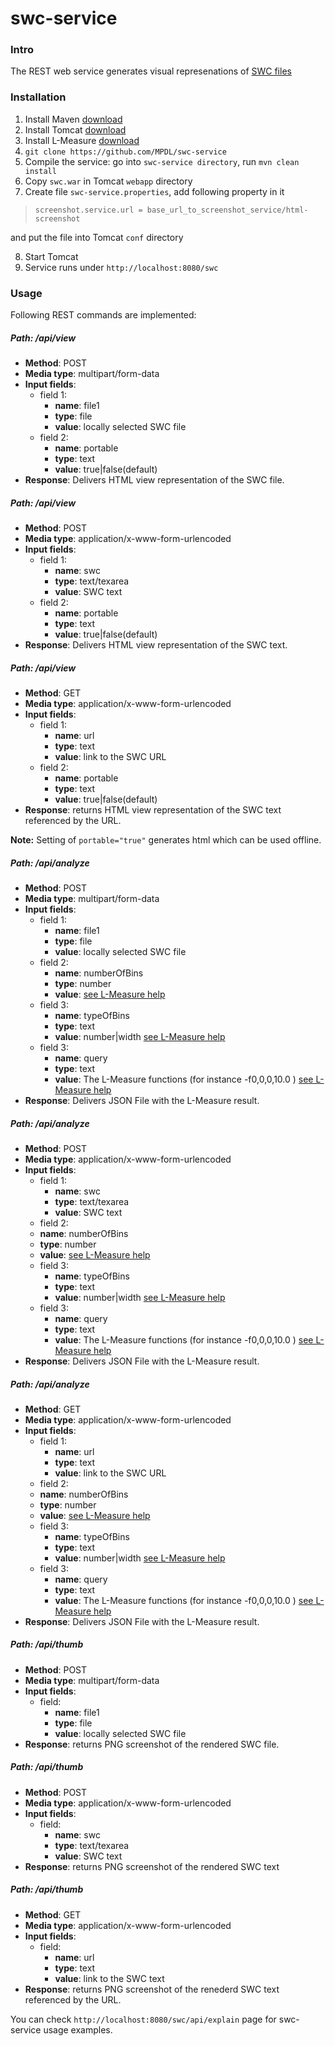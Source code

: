 swc-service
===========

### Intro
The REST web service generates visual represenations of [SWC files](http://research.mssm.edu/cnic/swc.html)    


### Installation

1. Install Maven [download](http://maven.apache.org/download.cgi)
2. Install Tomcat [download](http://maven.apache.org/download.cgi)
3. Install L-Measure [download](http://cng.gmu.edu/Lm/)
4. `git clone https://github.com/MPDL/swc-service`
5. Compile the service: go into `swc-service directory`, run `mvn clean install`
6. Copy `swc.war` in Tomcat `webapp` directory
7. Create file `swc-service.properties`, add following property in it

> `screenshot.service.url = base_url_to_screenshot_service/html-screenshot`

 and put the file into Tomcat `conf` directory

8. Start Tomcat
9. Service runs under `http://localhost:8080/swc`

### Usage

Following REST commands are implemented:

##### **Path**: /api/view
- **Method**: POST
- **Media type**: multipart/form-data
- **Input fields**: 
  - field 1:
    - **name**: file1
    - **type**: file
    - **value**: locally selected SWC file
  - field 2:
    - **name**: portable
    - **type**: text
    - **value**: true|false(default)
- **Response**:
Delivers HTML view representation of the SWC file. 
 
##### **Path**: /api/view
- **Method**: POST
- **Media type**: application/x-www-form-urlencoded
- **Input fields**: 
  - field 1:
    - **name**: swc
    - **type**: text/texarea
    - **value**: SWC text
  - field 2:
    - **name**: portable
    - **type**: text
    - **value**: true|false(default)
- **Response**:
Delivers HTML view representation of the SWC text. 

##### **Path**: /api/view
- **Method**: GET
- **Media type**: application/x-www-form-urlencoded
- **Input fields**: 
  - field 1:
    - **name**: url
    - **type**: text
    - **value**: link to the SWC URL
  - field 2:
    - **name**: portable
    - **type**: text
    - **value**: true|false(default)
- **Response**:
returns HTML view representation of the SWC text referenced by the URL. 

**Note:** Setting of `portable="true"` generates html which can be used offline.

##### **Path**: /api/analyze
- **Method**: POST
- **Media type**: multipart/form-data
- **Input fields**: 
  - field 1:
    - **name**: file1
    - **type**: file
    - **value**: locally selected SWC file
  - field 2:
    - **name**: numberOfBins
    - **type**: number
    - **value**: [see L-Measure help](http://cng.gmu.edu/Lm/help/index.htm)
  - field 3:
    - **name**: typeOfBins
    - **type**: text
    - **value**: number|width [see L-Measure help](http://cng.gmu.edu/Lm/help/index.htm)
  - field 3:
    - **name**: query
    - **type**: text
    - **value**: The L-Measure functions (for instance -f0,0,0,10.0 ) [see L-Measure help](http://cng.gmu.edu/Lm/help/index.htm)
- **Response**:
Delivers JSON File with the L-Measure result. 
 
##### **Path**: /api/analyze
- **Method**: POST
- **Media type**: application/x-www-form-urlencoded
- **Input fields**: 
  - field 1:
    - **name**: swc
    - **type**: text/texarea
    - **value**: SWC text
   - field 2:
    - **name**: numberOfBins
    - **type**: number
    - **value**: [see L-Measure help](http://cng.gmu.edu/Lm/help/index.htm)
  - field 3:
    - **name**: typeOfBins
    - **type**: text
    - **value**: number|width [see L-Measure help](http://cng.gmu.edu/Lm/help/index.htm)
  - field 3:
    - **name**: query
    - **type**: text
    - **value**: The L-Measure functions (for instance -f0,0,0,10.0 ) [see L-Measure help](http://cng.gmu.edu/Lm/help/index.htm)
- **Response**:
Delivers JSON File with the L-Measure result. 

##### **Path**: /api/analyze
- **Method**: GET
- **Media type**: application/x-www-form-urlencoded
- **Input fields**: 
  - field 1:
    - **name**: url
    - **type**: text
    - **value**: link to the SWC URL
   - field 2:
    - **name**: numberOfBins
    - **type**: number
    - **value**: [see L-Measure help](http://cng.gmu.edu/Lm/help/index.htm)
  - field 3:
    - **name**: typeOfBins
    - **type**: text
    - **value**: number|width [see L-Measure help](http://cng.gmu.edu/Lm/help/index.htm)
  - field 3:
    - **name**: query
    - **type**: text
    - **value**: The L-Measure functions (for instance -f0,0,0,10.0 ) [see L-Measure help](http://cng.gmu.edu/Lm/help/index.htm)
- **Response**:
Delivers JSON File with the L-Measure result. 

##### **Path**: /api/thumb
- **Method**: POST
- **Media type**: multipart/form-data
- **Input fields**: 
  - field:
    - **name**: file1
    - **type**: file
    - **value**: locally selected SWC file
- **Response**:
returns PNG screenshot of the rendered SWC file. 
 
##### **Path**: /api/thumb
- **Method**: POST
- **Media type**: application/x-www-form-urlencoded
- **Input fields**: 
  - field:
    - **name**: swc
    - **type**: text/texarea
    - **value**: SWC text
- **Response**:
returns PNG screenshot of the rendered SWC text


##### **Path**: /api/thumb
- **Method**: GET
- **Media type**: application/x-www-form-urlencoded
- **Input fields**: 
  - field:
    - **name**: url
    - **type**: text
    - **value**: link to the SWC text 
- **Response**:
returns PNG screenshot of the renederd SWC text referenced by the URL. 


You can check `http://localhost:8080/swc/api/explain` page for swc-service usage examples.   
